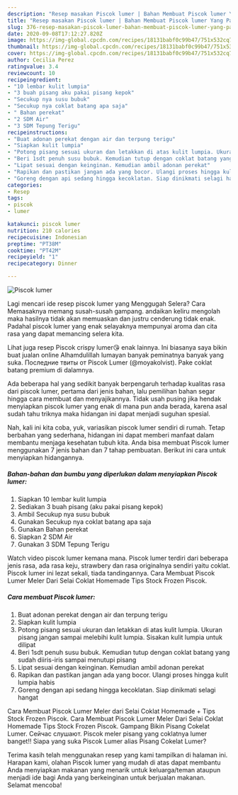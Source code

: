 ```yaml
---
description: "Resep masakan Piscok lumer | Bahan Membuat Piscok lumer Yang Paling Enak"
title: "Resep masakan Piscok lumer | Bahan Membuat Piscok lumer Yang Paling Enak"
slug: 376-resep-masakan-piscok-lumer-bahan-membuat-piscok-lumer-yang-paling-enak
date: 2020-09-08T17:12:27.820Z
image: https://img-global.cpcdn.com/recipes/18131babf0c99b47/751x532cq70/piscok-lumer-foto-resep-utama.jpg
thumbnail: https://img-global.cpcdn.com/recipes/18131babf0c99b47/751x532cq70/piscok-lumer-foto-resep-utama.jpg
cover: https://img-global.cpcdn.com/recipes/18131babf0c99b47/751x532cq70/piscok-lumer-foto-resep-utama.jpg
author: Cecilia Perez
ratingvalue: 3.4
reviewcount: 10
recipeingredient:
- "10 lembar kulit lumpia"
- "3 buah pisang aku pakai pisang kepok"
- "Secukup nya susu bubuk"
- "Secukup nya coklat batang apa saja"
- " Bahan perekat"
- "2 SDM Air"
- "3 SDM Tepung Terigu"
recipeinstructions:
- "Buat adonan perekat dengan air dan terpung terigu"
- "Siapkan kulit lumpia"
- "Potong pisang sesuai ukuran dan letakkan di atas kulit lumpia. Ukuran pisang jangan sampai melebihi kulit lumpia. Sisakan kulit lumpia untuk dilipat"
- "Beri 1sdt penuh susu bubuk. Kemudian tutup dengan coklat batang yang sudah diiris-iris sampai menutupi pisang"
- "Lipat sesuai dengan keinginan. Kemudian ambil adonan perekat"
- "Rapikan dan pastikan jangan ada yang bocor. Ulangi proses hingga kulit lumpia habis"
- "Goreng dengan api sedang hingga kecoklatan. Siap dinikmati selagi hangat"
categories:
- Resep
tags:
- piscok
- lumer

katakunci: piscok lumer 
nutrition: 210 calories
recipecuisine: Indonesian
preptime: "PT38M"
cooktime: "PT42M"
recipeyield: "1"
recipecategory: Dinner

---
```



![Piscok lumer](https://img-global.cpcdn.com/recipes/18131babf0c99b47/751x532cq70/piscok-lumer-foto-resep-utama.jpg)

Lagi mencari ide resep piscok lumer yang Menggugah Selera? Cara Memasaknya memang susah-susah gampang. andaikan keliru mengolah maka hasilnya tidak akan memuaskan dan justru cenderung tidak enak. Padahal piscok lumer yang enak selayaknya mempunyai aroma dan cita rasa yang dapat memancing selera kita.

Lihat juga resep Piscok crispy lumer😘 enak lainnya. Ini biasanya saya bikin buat jualan online Alhamdulillah lumayan banyak peminatnya banyak yang suka. Последние твиты от Piscok Lumer (@moyakolvist). Pake coklat batang premium di dalamnya.

Ada beberapa hal yang sedikit banyak berpengaruh terhadap kualitas rasa dari piscok lumer, pertama dari jenis bahan, lalu pemilihan bahan segar hingga cara membuat dan menyajikannya. Tidak usah pusing jika hendak menyiapkan piscok lumer yang enak di mana pun anda berada, karena asal sudah tahu triknya maka hidangan ini dapat menjadi suguhan spesial.


Nah, kali ini kita coba, yuk, variasikan piscok lumer sendiri di rumah. Tetap berbahan yang sederhana, hidangan ini dapat memberi manfaat dalam membantu menjaga kesehatan tubuh kita. Anda bisa membuat Piscok lumer menggunakan 7 jenis bahan dan 7 tahap pembuatan. Berikut ini cara untuk menyiapkan hidangannya.

<!--inarticleads1-->

##### Bahan-bahan dan bumbu yang diperlukan dalam menyiapkan Piscok lumer:

1. Siapkan 10 lembar kulit lumpia
1. Sediakan 3 buah pisang (aku pakai pisang kepok)
1. Ambil Secukup nya susu bubuk
1. Gunakan Secukup nya coklat batang apa saja
1. Gunakan  Bahan perekat
1. Siapkan 2 SDM Air
1. Gunakan 3 SDM Tepung Terigu


Watch video piscok lumer kemana mana. Piscok lumer terdiri dari beberapa jenis rasa, ada rasa keju, strawbery dan rasa originalnya sendiri yaitu coklat. Piscok lumer ini lezat sekali, tiada tandingannya. Cara Membuat Piscok Lumer Meler Dari Selai Coklat Homemade Tips Stock Frozen Piscok. 

<!--inarticleads2-->

##### Cara membuat Piscok lumer:

1. Buat adonan perekat dengan air dan terpung terigu
1. Siapkan kulit lumpia
1. Potong pisang sesuai ukuran dan letakkan di atas kulit lumpia. Ukuran pisang jangan sampai melebihi kulit lumpia. Sisakan kulit lumpia untuk dilipat
1. Beri 1sdt penuh susu bubuk. Kemudian tutup dengan coklat batang yang sudah diiris-iris sampai menutupi pisang
1. Lipat sesuai dengan keinginan. Kemudian ambil adonan perekat
1. Rapikan dan pastikan jangan ada yang bocor. Ulangi proses hingga kulit lumpia habis
1. Goreng dengan api sedang hingga kecoklatan. Siap dinikmati selagi hangat


Cara Membuat Piscok Lumer Meler dari Selai Coklat Homemade + Tips Stock Frozen Piscok. Cara Membuat Piscok Lumer Meler Dari Selai Coklat Homemade Tips Stock Frozen Piscok. Gampang Bikin Pisang Cokelat Lumer. Сейчас слушают. Piscok meler pisang yang coklatnya lumer banget!! Siapa yang suka Piscok Lumer alias Pisang Cokelat Lumer? 

Terima kasih telah menggunakan resep yang kami tampilkan di halaman ini. Harapan kami, olahan Piscok lumer yang mudah di atas dapat membantu Anda menyiapkan makanan yang menarik untuk keluarga/teman ataupun menjadi ide bagi Anda yang berkeinginan untuk berjualan makanan. Selamat mencoba!
